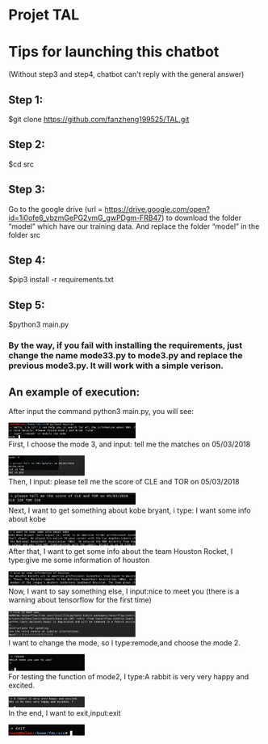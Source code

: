 Projet TAL
=====================================================

# Tips for launching this chatbot
(Without step3 and step4, chatbot can't reply with the general answer)

## Step 1:

$git clone https://github.com/fanzheng199525/TAL.git

## Step 2:

$cd src

## Step 3:

Go to the google drive (url = https://drive.google.com/open?id=1i0ofe6_vbzmGePG2ymG_gwPDgm-FRB47) to download the folder “model” which have our training data. And replace the folder “model” in the folder src

## Step 4:

$pip3 install -r requirements.txt

## Step 5:

$python3 main.py

### By the way, if you fail with installing the requirements, just change the name mode33.py to mode3.py and replace the previous mode3.py. It will work with a simple verison. 

## An example of execution:

After input the command python3 main.py, you will see:
<p align="left">
<img width="50%" src="src/img/m3_1.png" />
<br>
First, I choose the mode 3, and input: tell me the matches on 05/03/2018
<p align="left">
<img width="30%" src="src/img/m3_2.png" />
<br>
Then, I input: please tell me the score of CLE and TOR on 05/03/2018
<p align="left">
<img width="50%" src="src/img/m3_3.png" />
<br>
Next, I want to get something about kobe bryant, i type: I want some info about kobe
<p align="left">
<img width="50%" src="src/img/m3_4.png" />
<br>
After that, I want to get some info about the team Houston Rocket, I type:give me some information of houston
<p align="left">
<img width="50%" src="src/img/m3_5.png" />
<br>
Now, I want to say something else, I input:nice to meet you (there is a warning about tensorflow for the first time)
<p align="left">
<img width="50%" src="src/img/m3_6.png" />
<br>
I want to change the mode, so I type:remode,and choose the mode 2.
<p align="left">
<img width="30%" src="src/img/m3_7.png" />
<br>
For testing the function of mode2, I type:A rabbit is very very happy and excited.
<p align="left">
<img width="30%" src="src/img/m2_1.png" />
<br>
In the end, I want to exit,input:exit
<p align="left">
<img width="30%" src="src/img/exit.png" />
<br>
  
